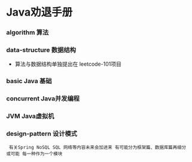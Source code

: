 # Java劝退手册

### algorithm 算法  
### data-structure  数据结构
- 算法与数据结构单独提出在 leetcode-101项目
### basic Java 基础
### concurrent Java并发编程
### JVM Java虚拟机
### design-pattern 设计模式



``` 有关Spring NoSQL SQL 网络等内容未来会加进来 有可能分为框架篇、数据库篇再细分   或可能 每一种作为一个模块```